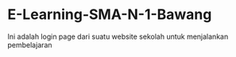 # E-Learning-SMA-N-1-Bawang
Ini adalah login page dari suatu website sekolah untuk menjalankan pembelajaran
